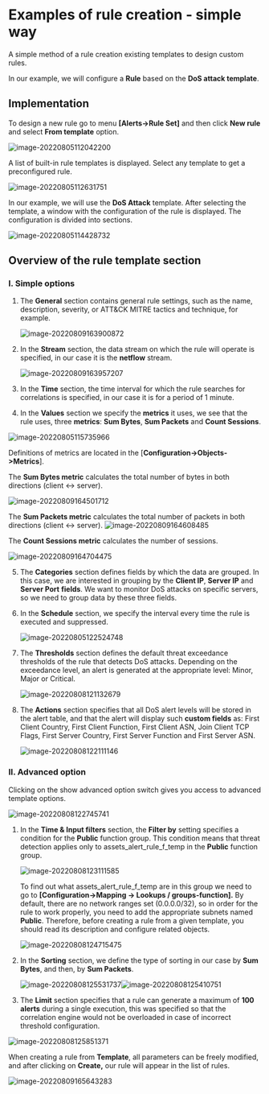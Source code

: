 # Examples of rule creation - simple way

A simple method of a rule creation existing templates to design custom rules.

In our example, we will configure a **Rule** based on the **DoS attack template**.

## Implementation

To design a new rule go to menu **[Alerts->Rule Set]** and then click **New rule** and select **From template** option.

![image-20220805112042200](assets_alert_rule_f_temp/image-20220805112042200.png)

A list of built-in rule templates is displayed. Select any template to get a preconfigured rule.

![image-20220805112631751](assets_alert_rule_f_temp/image-20220805112631751.png)

In our example, we will use the **DoS Attack** template. After selecting the template, a window with the configuration of the rule is displayed. The configuration is divided into sections.

![image-20220805114428732](assets_alert_rule_f_temp/image-20220805114428732.png)



## Overview of the rule template section

### I. Simple options

1. The **General** section contains general rule settings, such as the name, description, severity, or ATT&CK MITRE tactics and technique, for example. 

   ![image-20220809163900872](assets_alert_rule_f_temp/image-20220809163900872.png)

2. In the **Stream** section, the data stream on which the rule will operate is specified, in our case it is the **netflow** stream.
   
   ![image-20220809163957207](assets_alert_rule_f_temp/image-20220809163957207.png)
   
3. In the **Time** section, the time interval for which the rule searches for correlations is specified, in our case it is for a period of 1 minute. 

4. In the **Values** section we specify the **metrics** it uses, we see that the rule uses, three **metrics**: **Sum Bytes**, **Sum Packets** and **Count Sessions**.
  
  ![image-20220805115735966](assets_alert_rule_f_temp/image-20220805115735966.png)

Definitions of metrics are located in the [**Configuration->Objects->Metrics**].

The **Sum Bytes metric** calculates the total number of bytes in both directions (client <-> server).

   ![image-20220809164501712](assets_alert_rule_f_temp/image-20220809164501712.png)

 The **Sum Packets metric** calculates the total number of packets in both directions (client <-> server).
![image-20220809164608485](assets_alert_rule_f_temp/image-20220809164608485.png)

The **Count Sessions metric** calculates the number of sessions.

   ![image-20220809164704475](assets_alert_rule_f_temp/image-20220809164704475.png)

5. The **Categories** section defines fields by which the data are grouped. In this case, we are interested in grouping by the **Client IP**, **Server IP** and **Server Port** **fields**. We want to monitor DoS attacks on specific servers, so we need to group data by these three fields.

6. In the **Schedule** section, we specify the interval every time the rule is executed and suppressed.
   
   ![image-20220805122524748](assets_alert_rule_f_temp/image-20220805122524748.png)
   
7. The **Thresholds** section defines the default threat exceedance thresholds of the rule that detects DoS attacks. Depending on the exceedance level, an alert is generated at the appropriate level: Minor, Major or Critical.

   ![image-20220808121132679](assets_alert_rule_f_temp/image-20220808121132679.png)

8. The **Actions** section specifies that all DoS alert levels will be stored in the alert table, and that the alert will display such **custom fields** as: First Client Country, First Client Function, First Client ASN, Join Client TCP Flags, First Server Country, First Server Function and First Server ASN.

   ![image-20220808122111146](assets_alert_rule_f_temp/image-20220808122111146.png)



### II. Advanced option

Clicking on the show advanced option switch gives you access to advanced template options.

![image-20220808122745741](assets_alert_rule_f_temp/image-20220808122745741.png)



1. In the **Time & Input filters** section, the **Filter by** setting specifies a condition for the **Public** function group. This condition means that threat detection applies only to assets_alert_rule_f_temp in the **Public** function group.
   
   ![image-20220808123111585](assets_alert_rule_f_temp/image-20220808123111585.png)
   
   To find out what assets_alert_rule_f_temp are in this group we need to go to **[Configuration->Mapping -> Lookups / groups-function].** By default, there are no network ranges set (0.0.0.0/32), so in order for the rule to work properly, you need to add the appropriate subnets named **Public**. Therefore, before creating a rule from a given template, you should read its description and configure related objects.

   ![image-20220808124715475](assets_alert_rule_f_temp/image-20220808124715475.png)
   
2. In the **Sorting** section, we define the type of sorting in our case by **Sum Bytes**, and then, by **Sum Packets**.
   
   ![image-20220808125531737](assets_alert_rule_f_temp/image-20220808125531737.png)![image-20220808125410751](assets_alert_rule_f_temp/image-20220808125515205.png)
   
3. The **Limit** section specifies that a rule can generate a maximum of **100 alerts** during a single execution, this was specified so that the correlation engine would not be overloaded in case of incorrect threshold configuration.

  ![image-20220808125851371](assets_alert_rule_f_temp/image-20220808125851371.png)



When creating a rule from **Template**, all parameters can be freely modified, and after clicking on **Create,** our rule will appear in the list of rules.

![image-20220809165643283](assets_alert_rule_f_temp/image-20220809165643283.png)
